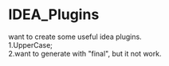 # IDEA_Plugins
want to create some useful idea plugins.<br>
1.UpperCase;<br>
2.want to generate with "final", but it not work.<br>
